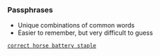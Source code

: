 ### Passphrases

* <!-- .element: class="fragment" --> Unique combinations of common words
* <!-- .element: class="fragment" --> Easier to remember, but very difficult to guess

[`correct horse battery staple`](https://www.xkcd.com/936/)<!-- .element: class="fragment" -->
